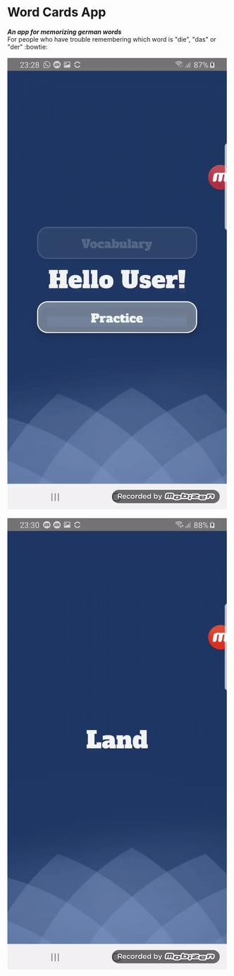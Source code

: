 # Word Cards App <br />
***An app for memorizing german words*** <br />
For people who have trouble remembering which word is "die", "das" or "der"
:bowtie:
<br />
<br />
![app gif](./src/drawable/vocabularygif.gif?raw=true)
<br />
<br />
![app gif](./src/drawable/practicegif.gif?raw=true)
